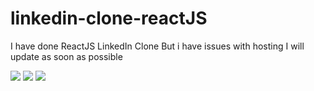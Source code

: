 # linkedin-clone-reactJS
<p>I have done ReactJS LinkedIn Clone But i have issues with hosting I will update as soon as possible</p>
<img src="https://user-images.githubusercontent.com/96903120/177051087-7e5af21c-f6f8-4294-a67a-68fa6a772aec.png">
<img src="https://user-images.githubusercontent.com/96903120/177051109-eb45526f-891d-47fd-8dfb-c121a9637503.png">
<img src="https://user-images.githubusercontent.com/96903120/177051129-ec31b725-5098-4c0f-a56a-2b9e6d26aa2a.png">
